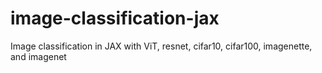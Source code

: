 # image-classification-jax
Image classification in JAX with ViT, resnet, cifar10, cifar100, imagenette, and imagenet
